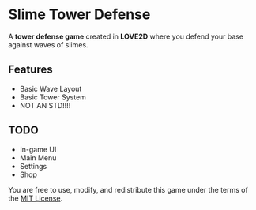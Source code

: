 # Slime Tower Defense
A **tower defense game** created in **LOVE2D** where you defend your base against waves of slimes.

## Features
- Basic Wave Layout
- Basic Tower System
- NOT AN STD!!!!

## TODO
- In-game UI
- Main Menu
- Settings
- Shop
  

You are free to use, modify, and redistribute this game under the terms of the [MIT License](https://opensource.org/licenses/MIT).
